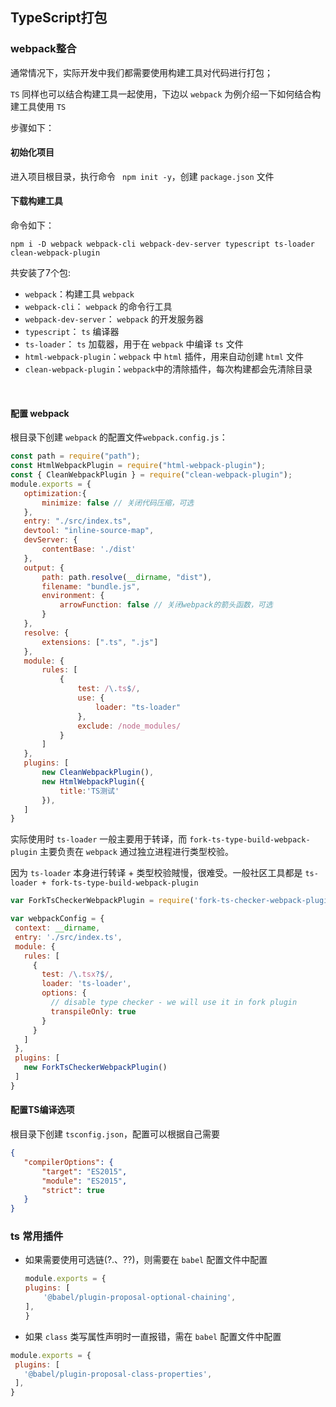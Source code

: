 ## TypeScript打包

### webpack整合

通常情况下，实际开发中我们都需要使用构建工具对代码进行打包；

 `TS` 同样也可以结合构建工具一起使用，下边以 `webpack` 为例介绍一下如何结合构建工具使用 `TS`

步骤如下：

#### 初始化项目

进入项目根目录，执行命令 ` npm init -y`，创建 `package.json` 文件

#### 下载构建工具

命令如下：

`npm i -D webpack webpack-cli webpack-dev-server typescript ts-loader clean-webpack-plugin`

共安装了7个包:

  - `webpack`：构建工具 `webpack`
  - `webpack-cli`： `webpack` 的命令行工具
  - `webpack-dev-server`： `webpack` 的开发服务器
  - `typescript`： `ts` 编译器
  - `ts-loader`： `ts` 加载器，用于在 `webpack` 中编译 `ts` 文件
  - `html-webpack-plugin`：`webpack` 中 `html` 插件，用来自动创建 `html` 文件
  - `clean-webpack-plugin`：`webpack`中的清除插件，每次构建都会先清除目录

<br>

#### 配置 webpack

根目录下创建 `webpack` 的配置文件`webpack.config.js`：

 ```javascript
const path = require("path");
const HtmlWebpackPlugin = require("html-webpack-plugin");
const { CleanWebpackPlugin } = require("clean-webpack-plugin");
module.exports = {
    optimization:{
        minimize: false // 关闭代码压缩，可选
    },
    entry: "./src/index.ts",
    devtool: "inline-source-map",
    devServer: {
        contentBase: './dist'
    },
    output: {
        path: path.resolve(__dirname, "dist"),
        filename: "bundle.js",
        environment: {
            arrowFunction: false // 关闭webpack的箭头函数，可选
        }
    },
    resolve: {
        extensions: [".ts", ".js"]
    },
    module: {
        rules: [
            {
                test: /\.ts$/,
                use: {
                    loader: "ts-loader"     
                },
                exclude: /node_modules/
            }
        ]
    },
    plugins: [
        new CleanWebpackPlugin(),
        new HtmlWebpackPlugin({
            title:'TS测试'
        }),
    ]
}
 ```

 实际使用时 `ts-loader` 一般主要用于转译，而 `​fork-ts-type-build-webpack-plugin` 主要负责在 `webpack` 通过独立进程进行类型校验。
 
 因为 `ts-loader` 本身进行转译 + 类型校验賊慢，很难受。一般社区工具都是 `ts-loader + fork-ts-type-build-webpack-plugin`
 ```js
 var ForkTsCheckerWebpackPlugin = require('fork-ts-checker-webpack-plugin');
 
var webpackConfig = {
  context: __dirname,
  entry: './src/index.ts',
  module: {
    rules: [
      {
        test: /\.tsx?$/,
        loader: 'ts-loader',
        options: {
          // disable type checker - we will use it in fork plugin
          transpileOnly: true 
        }
      }
    ]
  },
  plugins: [
    new ForkTsCheckerWebpackPlugin()
  ]
}
 ```





#### 配置TS编译选项

根目录下创建 `tsconfig.json`，配置可以根据自己需要

 ```json
{
    "compilerOptions": {
        "target": "ES2015",
        "module": "ES2015",
        "strict": true
    }
}
 ```


 ### ts 常用插件
 - 如果需要使用可选链(?.、??)，则需要在 `babel` 配置文件中配置
    ```js
    module.exports = {
    plugins: [
        '@babel/plugin-proposal-optional-chaining',
    ],
    }
    ```

 - 如果 `class` 类写属性声明时一直报错，需在 `babel` 配置文件中配置

 ```js
 module.exports = {
  plugins: [
    '@babel/plugin-proposal-class-properties',
  ],
}
 ```


